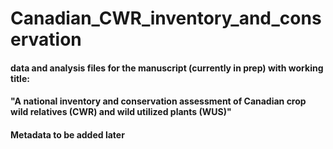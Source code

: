 # Canadian_CWR_inventory_and_conservation

#### data and analysis files for the manuscript (currently in prep) with working title:
#### "A national inventory and conservation assessment of Canadian crop wild relatives (CWR) and wild utilized plants (WUS)"

#### Metadata to be added later
